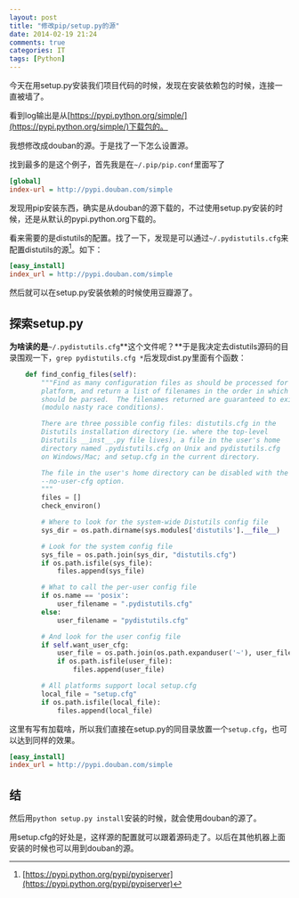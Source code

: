 ```yaml
---
layout: post
title: "修改pip/setup.py的源"
date: 2014-02-19 21:24
comments: true
categories: IT
tags: [Python]
---
```


今天在用setup.py安装我们项目代码的时候，发现在安装依赖包的时候，连接一直被墙了。

看到log输出是从[https://pypi.python.org/simple/](https://pypi.python.org/simple/)下载包的。

我想修改成douban的源。于是找了一下怎么设置源。

<!-- more -->

找到最多的是这个例子，首先我是在`~/.pip/pip.conf`里面写了

``` ini ~/.pip/pip.conf
[global]
index-url = http://pypi.douban.com/simple
```

发现用pip安装东西，确实是从douban的源下载的，不过使用setup.py安装的时候，还是从默认的pypi.python.org下载的。

看来需要的是distutils的配置。找了一下，发现是可以通过`~/.pydistutils.cfg`来配置distutils的源[^1]。如下：

``` ini ~/.pydistutils.cfg
[easy_install]
index_url = http://pypi.douban.com/simple
```

然后就可以在setup.py安装依赖的时候使用豆瓣源了。

## 探索setup.py

**为啥读的是**`~/.pydistutils.cfg`**这个文件呢？**于是我决定去distutils源码的目录围观一下，`grep pydistutils.cfg *`后发现dist.py里面有个函数： 

``` python
    def find_config_files(self):
        """Find as many configuration files as should be processed for this
        platform, and return a list of filenames in the order in which they
        should be parsed.  The filenames returned are guaranteed to exist
        (modulo nasty race conditions).

        There are three possible config files: distutils.cfg in the
        Distutils installation directory (ie. where the top-level
        Distutils __inst__.py file lives), a file in the user's home
        directory named .pydistutils.cfg on Unix and pydistutils.cfg
        on Windows/Mac; and setup.cfg in the current directory.

        The file in the user's home directory can be disabled with the
        --no-user-cfg option.
        """
        files = []
        check_environ()

        # Where to look for the system-wide Distutils config file
        sys_dir = os.path.dirname(sys.modules['distutils'].__file__)

        # Look for the system config file
        sys_file = os.path.join(sys_dir, "distutils.cfg")
        if os.path.isfile(sys_file):
            files.append(sys_file)

        # What to call the per-user config file
        if os.name == 'posix':
            user_filename = ".pydistutils.cfg"
        else:
            user_filename = "pydistutils.cfg"

        # And look for the user config file
        if self.want_user_cfg:
            user_file = os.path.join(os.path.expanduser('~'), user_filename)
            if os.path.isfile(user_file):
                files.append(user_file)

        # All platforms support local setup.cfg
        local_file = "setup.cfg"
        if os.path.isfile(local_file):
            files.append(local_file)

```

这里有写有加载啥，所以我们直接在setup.py的同目录放置一个`setup.cfg`，也可以达到同样的效果。

``` ini setup.cfg
[easy_install]
index_url = http://pypi.douban.com/simple
```

## 结

然后用`python setup.py install`安装的时候，就会使用douban的源了。

用setup.cfg的好处是，这样源的配置就可以跟着源码走了。以后在其他机器上面安装的时候也可以用到douban的源。

[^1]: [https://pypi.python.org/pypi/pypiserver](https://pypi.python.org/pypi/pypiserver)
